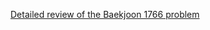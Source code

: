 [Detailed review of the Baekjoon 1766 problem](https://choicube84.github.io/study/2024/02/01/baekjoon_1766.html)
